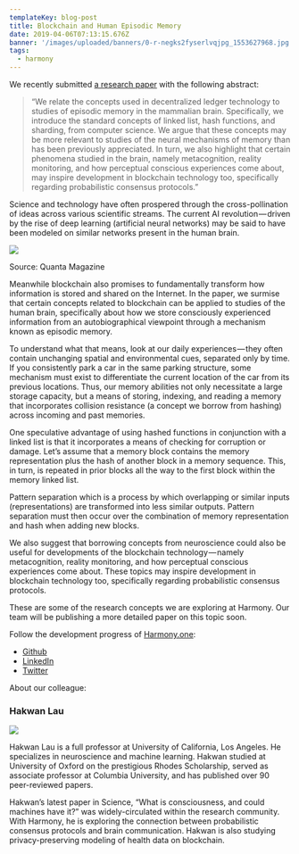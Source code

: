 ```yaml
---
templateKey: blog-post
title: Blockchain and Human Episodic Memory
date: 2019-04-06T07:13:15.676Z
banner: '/images/uploaded/banners/0-r-negks2fyserlvqjpg_1553627968.jpg'
tags:
  - harmony
---
```

We recently submitted [a research paper](https://arxiv.org/abs/1811.02881) with the following abstract:  

> “We relate the concepts used in decentralized ledger technology to studies of episodic memory in the mammalian brain. Specifically, we introduce the standard concepts of linked list, hash functions, and sharding, from computer science. We argue that these concepts may be more relevant to studies of the neural mechanisms of memory than has been previously appreciated. In turn, we also highlight that certain phenomena studied in the brain, namely metacognition, reality monitoring, and how perceptual conscious experiences come about, may inspire development in blockchain technology too, specifically regarding probabilistic consensus protocols.”  

Science and technology have often prospered through the cross-pollination of ideas across various scientific streams. The current AI revolution — driven by the rise of deep learning (artificial neural networks) may be said to have been modeled on similar networks present in the human brain.  

![](/images/uploaded/0-r-negks2fyserlvqjpg_1553627915.jpg)

Source: Quanta Magazine  

Meanwhile blockchain also promises to fundamentally transform how information is stored and shared on the Internet. In the paper, we surmise that certain concepts related to blockchain can be applied to studies of the human brain, specifically about how we store consciously experienced information from an autobiographical viewpoint through a mechanism known as episodic memory.

To understand what that means, look at our daily experiences — they often contain unchanging spatial and environmental cues, separated only by time. If you consistently park a car in the same parking structure, some mechanism must exist to differentiate the current location of the car from its previous locations. Thus, our memory abilities not only necessitate a large storage capacity, but a means of storing, indexing, and reading a memory that incorporates collision resistance (a concept we borrow from hashing) across incoming and past memories.

One speculative advantage of using hashed functions in conjunction with a linked list is that it incorporates a means of checking for corruption or damage. Let’s assume that a memory block contains the memory representation plus the hash of another block in a memory sequence. This, in turn, is repeated in prior blocks all the way to the first block within the memory linked list.

Pattern separation which is a process by which overlapping or similar inputs (representations) are transformed into less similar outputs. Pattern separation must then occur over the combination of memory representation and hash when adding new blocks.

We also suggest that borrowing concepts from neuroscience could also be useful for developments of the blockchain technology — namely metacognition, reality monitoring, and how perceptual conscious experiences come about. These topics may inspire development in blockchain technology too, specifically regarding probabilistic consensus protocols.

These are some of the research concepts we are exploring at Harmony. Our team will be publishing a more detailed paper on this topic soon.

Follow the development progress of [Harmony.one](https://harmony.one/):

*   [Github](https://github.com/harmony-one/go-raptorq)
*   [LinkedIn](https://www.linkedin.com/company/harmony-protocol/)
*   [Twitter](https://twitter.com/harmonyprotocol)

About our colleague:

### Hakwan Lau

![](/images/uploaded/0-pa7iafocrzw8ebqs-1jpg_1553628050.jpg)

Hakwan Lau is a full professor at University of California, Los Angeles. He specializes in neuroscience and machine learning. Hakwan studied at University of Oxford on the prestigious Rhodes Scholarship, served as associate professor at Columbia University, and has published over 90 peer-reviewed papers.

Hakwan’s latest paper in Science, “What is consciousness, and could machines have it?” was widely-circulated within the research community. With Harmony, he is exploring the connection between probabilistic consensus protocols and brain communication. Hakwan is also studying privacy-preserving modeling of health data on blockchain.
